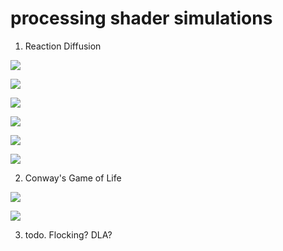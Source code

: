 # processing shader simulations

1. Reaction Diffusion

![](rd1.png)

![](rd2.png)

![](rd3.png)

![](rd4.png)

![](rd5.png)

![](rd6.png)



2. Conway's Game of Life

![](gol1.png)

![](gol2.png)



3. todo. Flocking? DLA?  